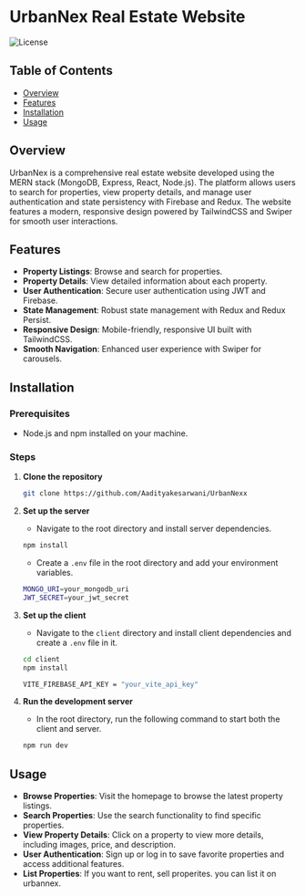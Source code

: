 # UrbanNex Real Estate Website

![License](https://img.shields.io/badge/license-ISC-blue.svg)

## Table of Contents

- [Overview](#overview)
- [Features](#features)
- [Installation](#installation)
- [Usage](#usage)



## Overview

UrbanNex is a comprehensive real estate website developed using the MERN stack (MongoDB, Express, React, Node.js). The platform allows users to search for properties, view property details, and manage user authentication and state persistency with Firebase and Redux. The website features a modern, responsive design powered by TailwindCSS and Swiper for smooth user interactions.

## Features

- **Property Listings**: Browse and search for properties.
- **Property Details**: View detailed information about each property.
- **User Authentication**: Secure user authentication using JWT and Firebase.
- **State Management**: Robust state management with Redux and Redux Persist.
- **Responsive Design**: Mobile-friendly, responsive UI built with TailwindCSS.
- **Smooth Navigation**: Enhanced user experience with Swiper for carousels.

## Installation

### Prerequisites

- Node.js and npm installed on your machine.

### Steps

1. **Clone the repository**
    ```bash
    git clone https://github.com/Aadityakesarwani/UrbanNexx
    ```

2. **Set up the server**
    - Navigate to the root directory and install server dependencies.
    ```bash
    npm install
    ```

    - Create a `.env` file in the root directory and add your environment variables.
    ```bash
    MONGO_URI=your_mongodb_uri
    JWT_SECRET=your_jwt_secret
    ```

3. **Set up the client**
    - Navigate to the `client` directory and install client dependencies and create a `.env` file in it.
    ```bash
    cd client
    npm install
    
    VITE_FIREBASE_API_KEY = "your_vite_api_key"
    ```

4. **Run the development server**
    - In the root directory, run the following command to start both the client and server.
    ```bash
    npm run dev
    ```

## Usage

- **Browse Properties**: Visit the homepage to browse the latest property listings.
- **Search Properties**: Use the search functionality to find specific properties.
- **View Property Details**: Click on a property to view more details, including images, price, and description.
- **User Authentication**: Sign up or log in to save favorite properties and access additional features.
- **List Properties**: If you want to rent, sell properites. you can list it on urbannex.



